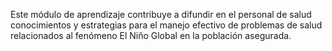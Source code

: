 Este módulo de aprendizaje contribuye a difundir en el personal de salud conocimientos y estrategias para el manejo efectivo de problemas de salud relacionados al fenómeno El Niño Global en la población asegurada. 
